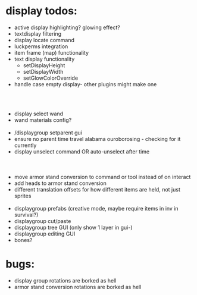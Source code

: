# display todos:
- active display highlighting? glowing effect?
- textdisplay filtering
- display locate command
- luckperms integration
- item frame (map) functionality
- text display functionality
  - setDisplayHeight 
  - setDisplayWidth
  - setGlowColorOverride
- handle case empty display- other plugins might make one

</br></br>
- display select wand
- wand materials config?
</br></br>
- /displaygroup setparent gui
- ensure no parent time travel alabama ouroborosing - checking for it currently
- display unselect command OR auto-unselect after time
</br></br></br></br>
- move armor stand conversion to command or tool instead of on interact
- add heads to armor stand conversion
- different translation offsets for how different items are held, not just sprites
</br></br>
- displaygroup prefabs (creative mode, maybe require items in inv in survival?)
- displaygroup cut/paste
- displaygroup tree GUI (only show 1 layer in gui-)
- displaygroup editing GUI
- bones?

# bugs:
- display group rotations are borked as hell
- armor stand conversion rotations are borked as hell
